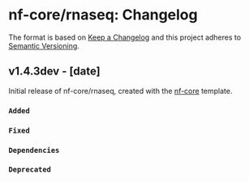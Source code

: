 # nf-core/rnaseq: Changelog

The format is based on [Keep a Changelog](https://keepachangelog.com/en/1.0.0/)
and this project adheres to [Semantic Versioning](https://semver.org/spec/v2.0.0.html).

## v1.4.3dev - [date]

Initial release of nf-core/rnaseq, created with the [nf-core](https://nf-co.re/) template.

### `Added`

### `Fixed`

### `Dependencies`

### `Deprecated`
